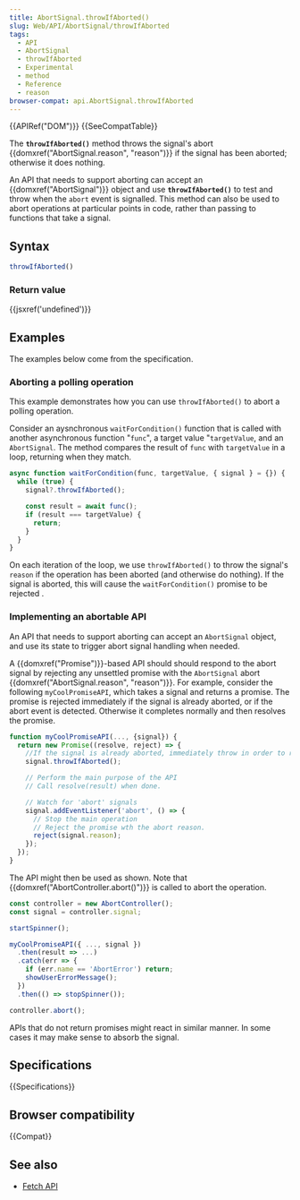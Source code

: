 ```yaml
---
title: AbortSignal.throwIfAborted()
slug: Web/API/AbortSignal/throwIfAborted
tags:
  - API
  - AbortSignal
  - throwIfAborted
  - Experimental
  - method
  - Reference
  - reason
browser-compat: api.AbortSignal.throwIfAborted
---
```

{{APIRef("DOM")}} {{SeeCompatTable}}

The **`throwIfAborted()`** method throws the signal's abort {{domxref("AbortSignal.reason", "reason")}} if the signal has been aborted; otherwise it does nothing.

An API that needs to support aborting can accept an {{domxref("AbortSignal")}} object and use **`throwIfAborted()`** to test and throw when the `abort` event is signalled.
This method can also be used to abort operations at particular points in code, rather than passing to functions that take a signal.

## Syntax

```js
throwIfAborted()
```

### Return value

{{jsxref('undefined')}}


## Examples

The examples below come from the specification.

### Aborting a polling operation 

This example demonstrates how you can use `throwIfAborted()` to abort a polling operation.

Consider an aysnchronous `waitForCondition()` function that is called with another asynchronous function "`func`", a target value "`targetValue`, and an `AbortSignal`.
The method compares the result of `func` with `targetValue` in a loop, returning when they match.

```js
async function waitForCondition(func, targetValue, { signal } = {}) {
  while (true) {
    signal?.throwIfAborted();

    const result = await func();
    if (result === targetValue) {
      return;
    }
  }
}
```

On each iteration of the loop, we use `throwIfAborted()` to throw the signal's `reason` if the operation has been aborted (and otherwise do nothing).
If the signal is aborted, this will cause the `waitForCondition()` promise to be rejected .

### Implementing an abortable API

An API that needs to support aborting can accept an `AbortSignal` object, and use its state to trigger abort signal handling when needed.

A {{domxref("Promise")}}-based API should should respond to the abort signal by rejecting any unsettled promise with the `AbortSignal` abort {{domxref("AbortSignal.reason", "reason")}}.
For example, consider the following `myCoolPromiseAPI`, which takes a signal and returns a promise.
The promise is rejected immediately if the signal is already aborted, or if the abort event is detected.
Otherwise it completes normally and then resolves the promise.

```js
function myCoolPromiseAPI(..., {signal}) {
  return new Promise((resolve, reject) => {
    //If the signal is already aborted, immediately throw in order to reject the promise.
    signal.throwIfAborted();

    // Perform the main purpose of the API
    // Call resolve(result) when done.

    // Watch for 'abort' signals
    signal.addEventListener('abort', () => {
      // Stop the main operation
      // Reject the promise wth the abort reason.
      reject(signal.reason);
    });
  });
}
```

The API might then be used as shown.
Note that {{domxref("AbortController.abort()")}} is called to abort the operation.

```js
const controller = new AbortController();
const signal = controller.signal;

startSpinner();

myCoolPromiseAPI({ ..., signal })
  .then(result => ...)
  .catch(err => {
    if (err.name == 'AbortError') return;
    showUserErrorMessage();
  })
  .then(() => stopSpinner());

controller.abort();
```

APIs that do not return promises might react in similar manner.
In some cases it may make sense to absorb the signal. 

## Specifications

{{Specifications}}

## Browser compatibility

{{Compat}}

## See also

- [Fetch API](/en-US/docs/Web/API/Fetch_API)
